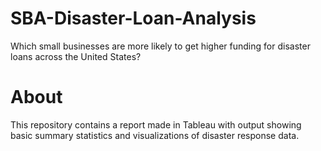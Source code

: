 # SBA-Disaster-Loan-Analysis
Which small businesses are more likely to get higher funding for disaster loans across the United States? 

# About
This repository contains a report made in Tableau with output showing basic summary statistics and visualizations of disaster response data. 
